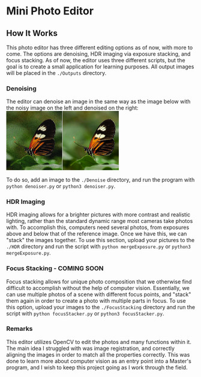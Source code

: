 # Mini Photo Editor

## How It Works
This photo editor has three different editing options as of now, with more to come. The options are denoising, HDR imaging via exposure stacking, and focus stacking. As of now, the editor uses three different scripts, but the goal is to create a small application for learning purposes. All output images will be placed in the `./Outputs` directory.

### Denoising
The editor can denoise an image in the same way as the image below with the noisy image on the left and denoised on the right: 
<img src="noisy_image.png" alt="drawing" width="300"></img>

To do so, add an image to the `./Denoise` directory, and run the program with `python denoiser.py` or `python3 denoiser.py`. 

### HDR Imaging 
HDR imaging allows for a brighter pictures with more contrast and realistic lighting, rather than the standard dynamic range most cameras take photos with. To accomplish this, computers need several photos, from exposures above and below that of the reference image. Once we have this, we can "stack" the images together. To use this section, upload your pictures to the `./HDR` directory and run the script with `python mergeExposure.py` or `python3 mergeExposure.py`. 

### Focus Stacking - COMING SOON
Focus stacking allows for unique photo composition that we otherwise find difficult to accomplish without the help of computer vision. Essentially, we can use multiple photos of a scene with different focus points, and "stack" them again in order to create a photo with multiple parts in focus. To use this option, upload your images to the `./FocusStacking` directory and run the script with `python focusStacker.py` or `python3 focusStacker.py`. 

### Remarks
This editor utilizes OpenCV to edit the photos and many functions within it. The main idea I struggled with was image registration, and correctly aligning the images in order to match all the properties correctly. This was done to learn more about computer vision as an entry point into a Master's program, and I wish to keep this project going as I work through the field.
